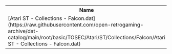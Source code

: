 <table>
<tr><th>Name</th><th>Size</th></tr>
<tr><td>[Atari ST - Collections - Falcon.dat](https://raw.githubusercontent.com/open-retrogaming-archive/dat-catalog/main/root/basic/TOSEC/Atari/ST/Collections/Falcon/Atari ST - Collections - Falcon.dat)</td><td>5479</td></tr>
</table>

